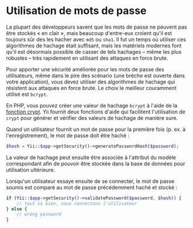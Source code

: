 Utilisation de mots de passe
============================

La plupart des développeurs savent que les mots de passe ne peuvent pas être stockés « en clair », mais beaucoup d'entre-eux croient qu'il est toujours sûr des les hacher avec  `md5` ou `sha1`. Il fut un temps où utiliser ces algorithmes de hachage était suffisant, mais les matériels modernes font qu'il est désormais possible de casser de tels hachages – même les plus robustes – très rapidement en utilisant des attaques en force brute. 

Pour apporter une sécurité améliorée pour les mots de passe des utilisateurs, même dans le pire des scénario (une brèche est ouverte dans votre application), vous devez utiliser des algorithmes de hachage qui résistent aux attaques en force brute. Le choix le meilleur couramment utilisé est `bcrypt`.

En  PHP, vous pouvez créer une valeur de hachage `bcrypt` à l'aide de la  [fonction crypt](https://www.php.net/manual/fr/function.crypt.php). Yii fournit deux fonctions d'aide qui facilitent l'utilisation de  `crypt` pour générer et vérifier des valeurs de hachage de manière sure. 

Quand un utilisateur fournit un mot de passe pour la première fois (p. ex. à l'enregistrement), le mot de passe doit être haché :


```php
$hash = Yii::$app->getSecurity()->generatePasswordHash($password);
```

La valeur de hachage peut ensuite être associée à l'attribut du modèle correspondant afin de pouvoir être stockée dans la base de données pour utilisation ultérieure.

Lorsqu'un utilisateur essaye ensuite de se connecter, le mot de passe soumis est comparé au mot de passe précédemment haché et stocké : 


```php
if (Yii::$app->getSecurity()->validatePassword($password, $hash)) {
    // tout va bien, nous connectons l'utilisateur
} else {
    // wrong password
}
```
